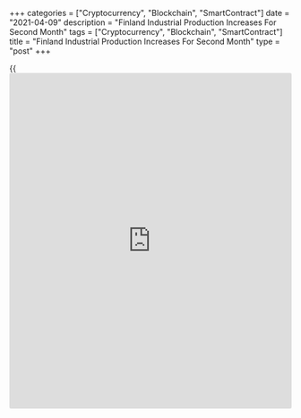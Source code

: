+++
categories = ["Cryptocurrency", "Blockchain", "SmartContract"]
date = "2021-04-09"
description = "Finland Industrial Production Increases For Second Month"
tags = ["Cryptocurrency", "Blockchain", "SmartContract"]
title = "Finland Industrial Production Increases For Second Month"
type = "post"
+++

{{<iframe id="large-banner" src="https://www.bounty.group/#slide=13.0" width="100%" height="600" scrolling="no" style="border: 0px solid rgb(216, 221, 230); border-radius: 3px;">}}

Finland's industrial production increased sharply in February, data from
Statistics Finland showed on Friday.

Industrial production rose 3.4 percent month-on-month in February,
following a 0.2 percent rise in January. Output rose for the second
consecutive month.

Manufacturing output increased 2.6 percent monthly in February and
production of mining and quarrying industry grew 4.8 percent.

Among industries, production in electrical and electronics industry, and
electrical, gas, steam and air conditioning supply rose by 4.2 percent
and 4.1 percent, respectively.

Production in metal industry rose by 3.8 percent and those of chemical
industry gained 2.7 percent. Production in food industry and forest
industry increased by 1.8 percent and 0.4 percent, respectively.

On a yearly basis, industrial output accelerated 5.5 percent in
February, after a 0.4 percent fall in the previous month.

Separate data from the statistical office showed that the industrial
orders surged 18.9 percent yearly in February, after a 6.5 percent
decline in January.

For comments and feedback [contact](https://www.playgroundfx.com/contact/): editorial@rtt[news](https://www.letsplayfx.com/blog/forex-news-website/).com

[Economic News][1]

 **What parts of the world are seeing the best (and worst) economic
performances lately? Click[here][2] to check out our [Econ Scorecard][2]
and find out! See up-to-the-moment [ranking](https://www.playgroundfx.com/blog/crypto-exchange-ranking/)s for the best and worst
performers in [GDP][3], [unemployment rate][4], [inflation][2] and much
more.**

   1. www.rtt[news](https://www.letsplayfx.com/blog/forex-news-website/).com/Content/EconomicNews.aspx
   2. www.rtt[news](https://www.letsplayfx.com/blog/forex-news-website/).com/economic-scorecard/world-rank/CPI/highest-performance.aspx
   3. www.rtt[news](https://www.letsplayfx.com/blog/forex-news-website/).com/economic-scorecard/world-rank/GDP/highest-performance.aspx
   4. www.rtt[news](https://www.letsplayfx.com/blog/forex-news-website/).com/economic-scorecard/world-rank/unemployment-rate/lowest-performance.aspx